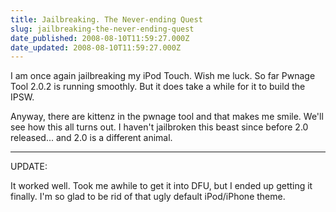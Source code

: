 ```yaml
---
title: Jailbreaking. The Never-ending Quest
slug: jailbreaking-the-never-ending-quest
date_published: 2008-08-10T11:59:27.000Z
date_updated: 2008-08-10T11:59:27.000Z
---
```


I am once again jailbreaking my iPod Touch. Wish me luck. So far Pwnage Tool 2.0.2 is running smoothly. But it does take a while for it to build the IPSW.

Anyway, there are kittenz in the pwnage tool and that makes me smile. We'll see how this all turns out. I haven't jailbroken this beast since before 2.0 released... and 2.0 is a different animal.

---

UPDATE:

It worked well. Took me awhile to get it into DFU, but I ended up getting it finally. I'm so glad to be rid of that ugly default iPod/iPhone theme.
